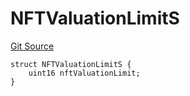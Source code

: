 # NFTValuationLimitS
[Git Source](https://github.com/thrackle-io/tron/blob/d3ca0c014d883c12f0128d8139415e7b12c9e982/src/client/token/handler/diamond/RuleStorage.sol)


```solidity
struct NFTValuationLimitS {
    uint16 nftValuationLimit;
}
```

